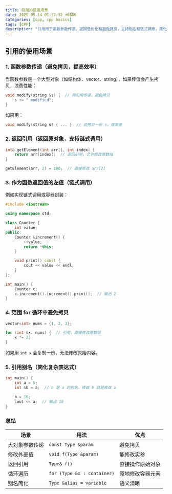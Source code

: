 ```yaml
---
title: 引用的使用场景
date: 2025-05-14 01:37:32 +0800
categories: [cpp, cpp basics]
tags: [CPP]
description: "引用用于函数参数传递、返回值优化和避免拷贝，支持别名和链式调用，简化代码效率高。"
---
```

## 引用的使用场景

### 1. 函数参数传递（避免拷贝，提高效率）

当函数参数是一个大型对象（如结构体、vector、string），如果传值会产生拷贝，浪费性能：

```c++
void modify(string &s) {  // 用引用传递，避免拷贝
    s += " modified";
}
```

如果用：

```c++
void modify(string s) { ... }  // 会拷贝一份 s，效率差
```

### 2. 返回引用（返回原对象，支持链式调用）

```c++
int& getElement(int arr[], int index) {
    return arr[index];  // 返回引用，允许修改原数组
}

getElement(arr, 2) = 100;  // 直接修改 arr[2]
```

### 3. 作为函数返回值的左值（链式调用）

例如实现链式调用或容器封装：

```c++
#include <iostream>

using namespace std;

class Counter {
    int value;
public:
    Counter &increment() {
        ++value;
        return *this;
    }

    void print() const {
        cout << value << endl;
    }
};

int main() {
    Counter c;
    c.increment().increment().print();  // 输出 2
}
```

### 4. 范围 for 循环中避免拷贝

```c++
vector<int> nums = {1, 2, 3};

for (int &x: nums) {  // 引用，直接修改原数组
    x *= 2;
}
```

如果用 `int x` 会复制一份，无法修改原始内容。

### 5. 引用别名（简化复杂表达式）

```c++
int main() {
    int a = 5;
    int &b = a;  // b 是 a 的别名，修改 b 就是修改 a

    b = 10;
    cout << a;  // 输出 10
}
```

### 总结

| 场景           | 用法                        | 优点             |
| -------------- | --------------------------- | ---------------- |
| 大对象参数传递 | `const Type &param`         | 避免拷贝         |
| 修改外部值     | `void f(Type &param)`       | 能修改实参       |
| 返回引用       | `Type& f()`                 | 直接操作原始对象 |
| 循环遍历       | `for (Type &x : container)` | 原地修改容器元素 |
| 别名简化       | `Type &alias = variable`    | 语义清晰         |
